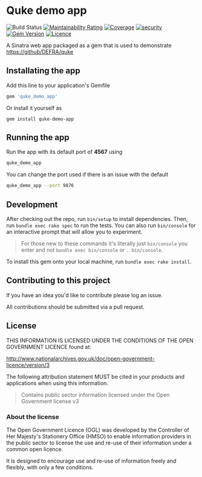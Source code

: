 # Quke demo app

![Build Status](https://github.com/DEFRA/quke-demo-app/workflows/CI/badge.svg?branch=main)
[![Maintainability Rating](https://sonarcloud.io/api/project_badges/measure?project=DEFRA_quke-demo-app&metric=sqale_rating)](https://sonarcloud.io/dashboard?id=DEFRA_quke-demo-app)
[![Coverage](https://sonarcloud.io/api/project_badges/measure?project=DEFRA_quke-demo-app&metric=coverage)](https://sonarcloud.io/dashboard?id=DEFRA_quke-demo-app)
[![security](https://hakiri.io/github/DEFRA/quke-demo-app/main.svg)](https://hakiri.io/github/DEFRA/quke-demo-app/main)
[![Gem Version](https://badge.fury.io/rb/quke_demo_app.svg)](https://badge.fury.io/rb/quke_demo_app)
[![Licence](https://img.shields.io/badge/Licence-OGLv3-blue.svg)](http://www.nationalarchives.gov.uk/doc/open-government-licence/version/3)

A Sinatra web app packaged as a gem that is used to demonstrate <https://github/DEFRA/quke>

## Installating the app

Add this line to your application's Gemfile

```ruby
gem 'quke_demo_app'
```

Or install it yourself as

```shell
gem install quke-demo-app
```

## Running the app

Run the app with its default port of **4567** using

```bash
quke_demo_app
```

You can change the port used if there is an issue with the default

```bash
quke_demo_app --port 9876
```

## Development

After checking out the repo, run `bin/setup` to install dependencies. Then, run `bundle exec rake spec` to run the tests. You can also run `bin/console` for an interactive prompt that will allow you to experiment.

> For those new to these commands it's literally just `bin/console` you enter and not `bundle exec bin/console` or `. bin/console`.

To install this gem onto your local machine, run `bundle exec rake install`.

## Contributing to this project

If you have an idea you'd like to contribute please log an issue.

All contributions should be submitted via a pull request.

## License

THIS INFORMATION IS LICENSED UNDER THE CONDITIONS OF THE OPEN GOVERNMENT LICENCE found at:

<http://www.nationalarchives.gov.uk/doc/open-government-licence/version/3>

The following attribution statement MUST be cited in your products and applications when using this information.

> Contains public sector information licensed under the Open Government license v3

### About the license

The Open Government Licence (OGL) was developed by the Controller of Her Majesty's Stationery Office (HMSO) to enable information providers in the public sector to license the use and re-use of their information under a common open licence.

It is designed to encourage use and re-use of information freely and flexibly, with only a few conditions.
